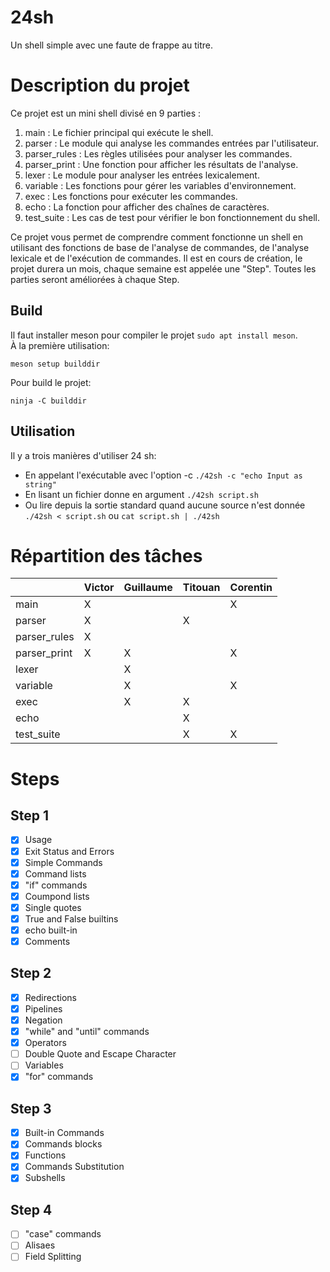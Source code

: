 # 24sh
Un shell simple avec une faute de frappe au titre.

# Description du projet
Ce projet est un mini shell divisé en 9 parties :

1. main : Le fichier principal qui exécute le shell.
2. parser : Le module qui analyse les commandes entrées par l'utilisateur.
3. parser_rules : Les règles utilisées pour analyser les commandes.
4. parser_print : Une fonction pour afficher les résultats de l'analyse.
5. lexer : Le module pour analyser les entrées lexicalement.
6. variable : Les fonctions pour gérer les variables d'environnement.
7. exec : Les fonctions pour exécuter les commandes.
8. echo : La fonction pour afficher des chaînes de caractères.
9. test_suite : Les cas de test pour vérifier le bon fonctionnement du shell.

Ce projet vous permet de comprendre comment fonctionne un shell en utilisant des fonctions de base de l'analyse de commandes, de l'analyse lexicale et de l'exécution de commandes.
Il est en cours de création, le projet durera un mois, chaque semaine est appelée une "Step". Toutes les parties seront améliorées à chaque Step.

## Build
Il faut installer meson pour compiler le projet `sudo apt install meson`.  
À la première utilisation:
```
meson setup builddir
```
Pour build le projet:
```
ninja -C builddir
```

## Utilisation
Il y a trois manières d'utiliser 24 sh:
- En appelant l'exécutable avec l'option -c `./42sh -c "echo Input as string"`
- En lisant un fichier donne en argument `./42sh script.sh`
- Ou lire depuis la sortie standard quand aucune source n'est donnée `./42sh < script.sh` ou `cat script.sh | ./42sh`

# Répartition des tâches
|               | Victor        | Guillaume     | Titouan       | Corentin      |
| ------------- | ------------- | ------------- | ------------- | ------------- |
| main          |       X       |               |               |       X       |
| parser        |       X       |               |       X       |               |
| parser_rules  |       X       |               |               |               |
| parser_print  |       X       |       X       |               |       X       |
| lexer         |               |       X       |               |               |
| variable      |               |       X       |               |       X       |
| exec          |               |       X       |       X       |               |
| echo          |               |               |       X       |               |
| test_suite    |               |               |       X       |       X       |

# Steps
## Step 1
- [X] Usage
- [X] Exit Status and Errors
- [X] Simple Commands
- [X] Command lists
- [X] "if" commands
- [X] Coumpond lists
- [X] Single quotes
- [X] True and False builtins
- [X] echo built-in
- [X] Comments

## Step 2
- [X] Redirections
- [X] Pipelines
- [X] Negation
- [X] "while" and "until" commands 
- [X] Operators
- [ ] Double Quote and Escape Character
- [ ] Variables
- [X] "for" commands

## Step 3
- [X] Built-in Commands
- [X] Commands blocks
- [X] Functions
- [X] Commands Substitution 
- [X] Subshells

## Step 4
- [ ] "case" commands
- [ ] Alisaes
- [ ] Field Splitting
